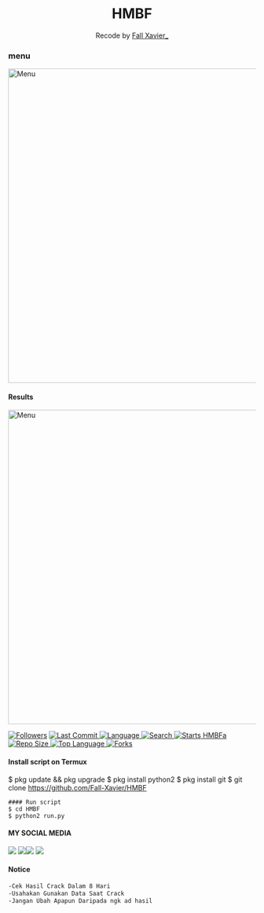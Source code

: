 <h1 align="center">
  HMBF
</h1>
</div>
<p align="center">
  Recode by <a href="https://www.facebook.com/siti.khatijah.1029">Fall Xavier_</a>
</p>
<p align="center">
 
### menu
 <img src="https://github.com/Fall-Xavier/HMBF/blob/main/Screenshot_2021-06-03-16-15-14-23-picsay.jpg" width="640" title="Menu" alt="Menu">
</p>

#### Results
 <img src="https://github.com/Fall-Xavier/HMBF/blob/main/Screenshot_2021-06-03-16-15-14-23.jpg" width="640" title="Menu" alt="Menu">
</p>

<a href="https://github.com/Fall-Xavier/followers">
<img title="Followers" src="https://img.shields.io/github/followers/Fall-Xavier?label=Followers&color=blue&style=flat-square"></a>
<a href="https://github.com/Fall-Xavier/termux-style/stargazers/">
  <a href="https://github.com/Fall-Xavier/HMBF">
    <img alt="Last Commit" src="https://img.shields.io/github/last-commit/Fall-Xavier/HMBF.svg"/>
  </a>
  <a href="https://github.com/Yayan-XD/ymbf">
    <img alt="Language" src="https://img.shields.io/github/languages/count/Fall-Xavier/http://github.com/Fall-Xavier/HMBF.svg"/>
  </a>
  <a href="https://github.com/Yayan-XD/ymbf">
    <img alt="Search" src="https://img.shields.io/github/search/Fall-Xavier/Craker/HMBF.svg"/>
  </a>
  <a href="https://github.com/Yayan-XD/ymbf">
    <img alt="Starts" src="https://img.shields.io/github/stars/Fall-Xavier/HMBD.svg"/>
HMBFa
<a href="https://github.com/Yayan-XD/ymbf">
    <img alt="Repo Size" src="https://img.shields.io/github/repo-size/Yayan-XD/ymbf.svg"/>
  </a>

<a href="https://github.com/Yayan-XD/ymbf">
    <img alt="Top Language" src="https://img.shields.io/github/languages/top/Yayan-XD/ymbf.svg"/> <a href="https://github.com/Yayan-XD/ymbf">
    <img alt="Forks" src="https://img.shields.io/github/forks/Yayan-XD/ymbf.svg"/>
  </a>
</div>
<p align="center">

#### Install script on Termux
$ pkg update && pkg upgrade
$ pkg install python2
$ pkg install git
$ git clone https://github.com/Fall-Xavier/HMBF
```
#### Run script
$ cd HMBF
$ python2 run.py
```
#### MY SOCIAL MEDIA

[![](https://img.shields.io/badge/Github-black?logo=Github&logoColor=black&labelColor=white)](https://github.com/Fall-Xavier)
[![](https://img.shields.io/badge/Facebook-blue?logo=Facebook&logoColor=blue&labelColor=white)](https://www.facebook.com/siti.khatijah.1029)[![](https://img.shields.io/badge/Instagram-red?logo=Instagram&logoColor=red&labelColor=white)](https://www.instagram.com/ziiro24/) [![](https://img.shields.io/badge/Whatsapp-CHAT-red?logo=Whatsapp&logoColor=Brightgreen&labelColor=white)](https://wa.me/6285229323951?text=Asalamualaikum+bang)

#### Notice 
```bash 
-Cek Hasil Crack Dalam 8 Hari
-Usahakan Gunakan Data Saat Crack
-Jangan Ubah Apapun Daripada ngk ad hasil
